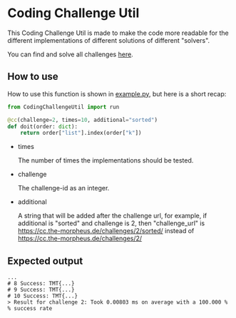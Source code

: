 # Coding Challenge Util
This Coding Challenge Util is made to make
the code more readable for the different implementations
of different solutions of different "solvers".

You can find and solve all challenges [here](https://challenges.the-morpheus.de/).


## How to use
How to use this function is shown in [example.py](example.py), but here is a short recap:
```python
from CodingChallengeUtil import run

@cc(challenge=2, times=10, additional="sorted")
def doit(order: dict):
    return order["list"].index(order["k"])
```
* times

   The number of times the implementations should be tested.
* challenge
    
    The challenge-id as an integer.
* additional 

   A string that will be added after the challenge url,
   for example, if additional is "sorted" and challenge is 2,
   then "challenge_url" is https://cc.the-morpheus.de/challenges/2/sorted/
   instead of https://cc.the-morpheus.de/challenges/2/

## Expected output
```
...
# 8 Success: TMT{...}
# 9 Success: TMT{...}
# 10 Success: TMT{...}
> Result for challenge 2: Took 0.00803 ms on average with a 100.000 % % success rate
```
